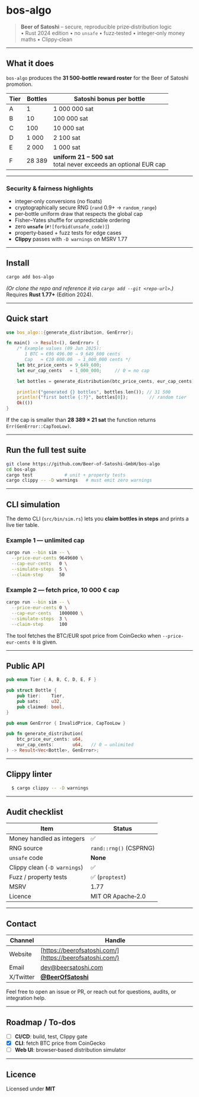 # bos‑algo

> **Beer of Satoshi** – secure, reproducible prize‑distribution logic  
> • Rust 2024 edition • no `unsafe` • fuzz‑tested • integer‑only money maths • Clippy‑clean

---

## What it does

`bos‑algo` produces the **31 500‑bottle reward roster** for the Beer of Satoshi promotion.

| Tier | Bottles | Satoshi bonus per bottle |
|------|---------|--------------------------|
| A    | 1       | 1 000 000 sat |
| B    | 10      | 100 000 sat   |
| C    | 100     | 10 000 sat    |
| D    | 1 000   | 2 100 sat     |
| E    | 2 000   | 1 000 sat     |
| F    | 28 389  | **uniform 21 – 500 sat**<br>total never exceeds an optional EUR cap |

---

### Security & fairness highlights

- integer‑only conversions (no floats)
- cryptographically secure RNG (`rand` 0.9+ → `random_range`)
- per‑bottle uniform draw that respects the global cap
- Fisher–Yates shuffle for unpredictable ordering
- zero **`unsafe`** (`#![forbid(unsafe_code)]`)
- property‑based + fuzz tests for edge cases
- **Clippy** passes with `-D warnings` on MSRV 1.77

---

## Install

```bash
cargo add bos-algo
````

*(Or clone the repo and reference it via `cargo add --git <repo‑url>`.)*
Requires **Rust 1.77+** (Edition 2024).

---

## Quick start

```rust
use bos_algo::{generate_distribution, GenError};

fn main() -> Result<(), GenError> {
    /* Example values (09 Jun 2025):
       1 BTC ≈ €96 496.00 ⇒ 9_649_600 cents
       Cap   ≈ €10 000.00  ⇒ 1_000_000 cents */
    let btc_price_cents = 9_649_600;
    let eur_cap_cents   = 1_000_000;     // 0 = no cap

    let bottles = generate_distribution(btc_price_cents, eur_cap_cents)?;

    println!("generated {} bottles", bottles.len()); // 31 500
    println!("first bottle {:?}", bottles[0]);        // random tier
    Ok(())
}
```

If the cap is smaller than **28 389 × 21 sat** the function returns
`Err(GenError::CapTooLow)`.

---

## Run the full test suite

```bash
git clone https://github.com/Beer-of-Satoshi-GmbH/bos-algo
cd bos-algo
cargo test            # unit + property tests
cargo clippy -- -D warnings   # must emit zero warnings
```

---

## CLI simulation

The demo CLI (`src/bin/sim.rs`) lets you **claim bottles in steps** and
prints a live tier table.

### Example 1 — unlimited cap

```bash
cargo run --bin sim -- \
  --price-eur-cents 9649600 \
  --cap-eur-cents   0 \
  --simulate-steps  5 \
  --claim-step      50
```

### Example 2 — fetch price, 10 000 € cap

```bash
cargo run --bin sim -- \
  --price-eur-cents 0 \
  --cap-eur-cents   1000000 \
  --simulate-steps  3 \
  --claim-step      100
```

The tool fetches the BTC/EUR spot price from CoinGecko when
`--price-eur-cents 0` is given.

---

## Public API

```rust
pub enum Tier { A, B, C, D, E, F }

pub struct Bottle {
    pub tier:    Tier,
    pub sats:    u32,
    pub claimed: bool,
}

pub enum GenError { InvalidPrice, CapTooLow }

pub fn generate_distribution(
    btc_price_eur_cents: u64,
    eur_cap_cents:       u64,   // 0 ⇒ unlimited
) -> Result<Vec<Bottle>, GenError>;
```

---

## Clippy linter

```bash
  $ cargo clippy -- -D warnings
```


---

## Audit checklist

| Item                         | Status                 |
| ---------------------------- | ---------------------- |
| Money handled as integers    | ✅                      |
| RNG source                   | `rand::rng()` (CSPRNG) |
| `unsafe` code                | **None**               |
| Clippy clean (`-D warnings`) | ✅                      |
| Fuzz / property tests        | ✅ (`proptest`)         |
| MSRV                         | 1.77                   |
| Licence                      | MIT OR Apache‑2.0      |

---

## Contact

| Channel   | Handle                                                   |
| --------- | -------------------------------------------------------- |
| Website   | [https://beerofsatoshi.com/](https://beerofsatoshi.com/) |
| Email     | [dev@beersatoshi.com](mailto:dev@beersatoshi.com)        |
| X/Twitter | [**@BeerOfSatoshi**](https://x.com/BeerOfSatoshi)        |

Feel free to open an issue or PR, or reach out for questions, audits, or integration help.

---

## Roadmap / To‑dos

* [ ] **CI/CD**: build, test, Clippy gate
* [x] **CLI**: fetch BTC price from CoinGecko
* [ ] **Web UI**: browser‑based distribution simulator

---

## Licence

Licensed under **MIT**
